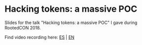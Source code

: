 # Hacking tokens: a massive POC

Slides for the talk "Hacking tokens: a massive POC" I gave during RootedCON 2018.

Find video recording here: [ES](https://www.youtube.com/watch?v=IRwxOooQVZY) | [EN](https://www.youtube.com/watch?v=a2R1hx3fhB8)

